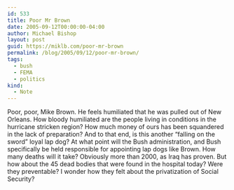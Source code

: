 ```yaml
---
id: 533
title: Poor Mr Brown
date: 2005-09-12T00:00:00-04:00
author: Michael Bishop
layout: post
guid: https://miklb.com/poor-mr-brown
permalink: /blog/2005/09/12/poor-mr-brown/
tags:
  - bush
  - FEMA
  - politics
kind:
  - Note
---
```

<p>Poor, poor, Mike Brown.  He feels humiliated that he was pulled out of New Orleans.  How bloody humiliated are the people living in conditions in the hurricane stricken region?   How much money of ours has been squandered in the lack of preparation?  And to that end, is this another “falling on the sword” loyal lap dog?  At what point will the Bush administration, and Bush specifically be held responsible for appointing lap dogs like Brown.  How many deaths will it take?  Obviously more than 2000, as Iraq has proven.  But how about the 45 dead bodies that were found in the hospital today?  Were they preventable?  I wonder how they felt about the privatization of Social Security?</p>